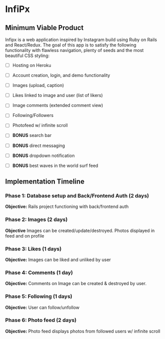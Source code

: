 # InfiPx

## Minimum Viable Product
Infipx is a web application inspired by Instagram build using Ruby on Rails and React/Redux. The goal of this app is to satisfy the following functionality with flawless navigation, plenty of seeds and the most beautiful CSS styling:

- [ ] Hosting on Heroku
- [ ] Account creation, login, and demo functionality
- [ ] Images (upload, caption)
- [ ] Likes linked to image and user (list of likers)
- [ ] Image comments (extended comment view)
- [ ] Following/Followers
- [ ] Photofeed w/ infinite scroll
- [ ] ****BONUS**** search bar
- [ ] ****BONUS**** direct messaging
- [ ] ****BONUS**** dropdown notification
- [ ] ****BONUS**** best waves in the world surf feed


## Implementation Timeline

### Phase 1: Database setup and Back/Frontend Auth (2 days)

**Objective:** Rails project functioning with back/frontend auth

### Phase 2: Images (2 days)

**Objective** Images can be created/update/destroyed. Photos displayed in feed and on profile

### Phase 3: Likes (1 days)

**Objective:** Images can be liked and unliked by user

### Phase 4: Comments (1 day)

**Objective:** Comments on Image can be created & destroyed by user.

### Phase 5: Following (1 days)

**Objective:** User can follow/unfollow

### Phase 6: Photo feed (2 days)

**Objective:** Photo feed displays photos from followed users w/ infinite scroll
